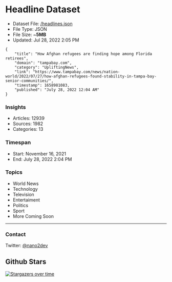 # Headline Dataset

- Dataset File: [/headlines.json](https://raw.githubusercontent.com/fwd/news/master/headlines.json) 
- File Type: JSON
- File Size: ~**5MB**
- Updated: Jul 28, 2022 2:05 PM

```
{
    "title": "How Afghan refugees are finding hope among Florida retirees",
    "domain": "tampabay.com",
    "category": "UpliftingNews",
    "link": "https://www.tampabay.com/news/nation-world/2022/07/27/how-afghan-refugees-found-stability-in-tampa-bay-senior-communities/",
    "timestamp": 1658981083,
    "published": "July 28, 2022 12:04 AM"
}
```

### Insights

- Articles: 12939
- Sources: 1982
- Categories: 13

### Timespan

- Start: November 16, 2021
- End: July 28, 2022 2:04 PM

### Topics

- World News
- Technology
- Television
- Entertaiment
- Politics
- Sport
- More Coming Soon

---

### Contact 

Twitter: [@nano2dev](https://twitter.com/nano2dev)

## Github Stars

[![Stargazers over time](https://starchart.cc/fwd/news.svg)](https://starchart.cc/fwd/news)
	